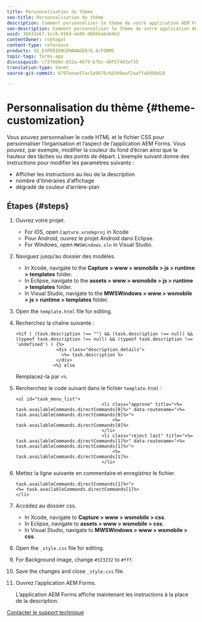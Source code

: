 ```yaml
---
title: Personnalisation du thème
seo-title: Personnalisation du thème
description: Comment personnaliser le thème de votre application AEM Forms.
seo-description: Comment personnaliser le thème de votre application AEM Forms.
uuid: 36632e67-1cc6-416d-ae80-d84bbabab4bd
contentOwner: robhagat
content-type: reference
products: SG_EXPERIENCEMANAGER/6.4/FORMS
topic-tags: forms-app
discoiquuid: c72f608e-052a-4bf9-b7bc-ddf57483af35
translation-type: tm+mt
source-git-commit: 0797eeae57ac5a9676c6d308eaf2aaffab999d18

---
```



# Personnalisation du thème {#theme-customization}

Vous pouvez personnaliser le code HTML et le fichier CSS pour personnaliser l’organisation et l’aspect de l’application AEM Forms. Vous pouvez, par exemple, modifier la couleur du fond d’écran ainsi que la hauteur des tâches ou des points de départ. L’exemple suivant donne des instructions pour modifier les paramètres suivants :

* Afficher les instructions au lieu de la description
* nombre d’itinéraires d’affichage
* dégradé de couleur d’arrière-plan

## Étapes {#steps}

1. Ouvrez votre projet.

   * For iOS, open `Capture.xcodeproj` in Xcode
   * Pour Android, ouvrez le projet Android dans Eclipse.
   * For Windows, open `MWSWindows.sln` in Visual Studio.

1. Naviguez jusqu’au dossier des modèles.

   * In Xcode, navigate to the **Capture > www > wsmobile > js > runtime > templates** folder.
   * In Eclipse, navigate to the **assets > www > wsmobile > js > runtime > templates** folder.
   * In Visual Studio, navigate to the **MWSWindows > www > wsmobile > js > runtime > templates** folder.

1. Open the `template.html` file for editing.
1. Recherchez la chaîne suivante :

   ```
   <%if ( (task.description !== "") && (task.description !== null) && (typeof task.description !== null) && (typeof task.description !== 'undefined') ) {%>
                  <div class="description_details">
                    <%= task.description %>
                  </div>
                 <%} else 
   ```

   Remplacez-la par `<%`.

1. Rercherchez le code suivant dans le fichier `template.html` :

   ```
   <ul id="task_menu_list">
                                   <li class="approve" title="<%= task.availableCommands.directCommands[0]%>" data-routename="<%= task.availableCommands.directCommands[0]%>">
                                       <%= task.availableCommands.directCommands[0]%>
                                   </li>
                                   <li class="reject last" title="<%= task.availableCommands.directCommands[1]%>" data-routename="<%= task.availableCommands.directCommands[1]%>">
                                       <%= task.availableCommands.directCommands[1]%>
                                   </li>
   ```

1. Mettez la ligne suivante en commentaire et enregistrez le fichier.

   ```
   task.availableCommands.directCommands[1]%>">
   <%= task.availableCommands.directCommands[1]%>
   </li>
   ```

1. Accédez au dossier css.

   * In Xcode, navigate to **Capture > www > wsmobile > css**.
   * In Eclipse, navigate to **assets > www > wsmobile > css**.
   * In Visual Studio, navigate to **MWSWindows > www > wsmobile > css**.

1. Open the `_style.css` file for editing.
1. For Background image, change `#323232` to `#fff`.
1. Save the changes and close `_style.css` file.
1. Ouvrez l’application AEM Forms.

   L’application AEM Forms affiche maintenant les instructions à la place de la description.

[Contacter le support technique](https://www.adobe.com/account/sign-in.supportportal.html)
